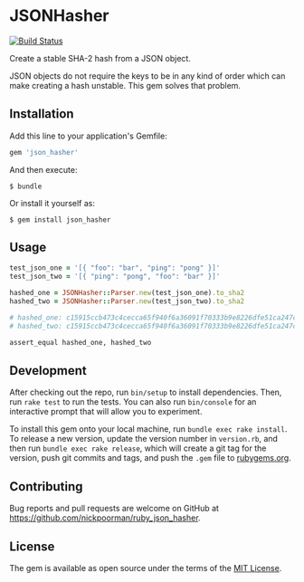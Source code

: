# JSONHasher

[![Build Status](https://travis-ci.org/nickpoorman/ruby_json_hasher.svg?branch=master)](https://travis-ci.org/nickpoorman/ruby_json_hasher)

Create a stable SHA-2 hash from a JSON object.

JSON objects do not require the keys to be in any kind of order which can make creating a hash unstable. This gem solves that problem.

## Installation

Add this line to your application's Gemfile:

```ruby
gem 'json_hasher'
```

And then execute:

    $ bundle

Or install it yourself as:

    $ gem install json_hasher

## Usage

```ruby
test_json_one = '[{ "foo": "bar", "ping": "pong" }]'
test_json_two = '[{ "ping": "pong", "foo": "bar" }]'

hashed_one = JSONHasher::Parser.new(test_json_one).to_sha2
hashed_two = JSONHasher::Parser.new(test_json_two).to_sha2

# hashed_one: c15915ccb473c4cecca65f940f6a36091f70333b9e8226dfe51ca247c73e56f1
# hashed_two: c15915ccb473c4cecca65f940f6a36091f70333b9e8226dfe51ca247c73e56f1

assert_equal hashed_one, hashed_two
```

## Development

After checking out the repo, run `bin/setup` to install dependencies. Then, run `rake test` to run the tests. You can also run `bin/console` for an interactive prompt that will allow you to experiment.

To install this gem onto your local machine, run `bundle exec rake install`. To release a new version, update the version number in `version.rb`, and then run `bundle exec rake release`, which will create a git tag for the version, push git commits and tags, and push the `.gem` file to [rubygems.org](https://rubygems.org).

## Contributing

Bug reports and pull requests are welcome on GitHub at https://github.com/nickpoorman/ruby_json_hasher.


## License

The gem is available as open source under the terms of the [MIT License](http://opensource.org/licenses/MIT).
